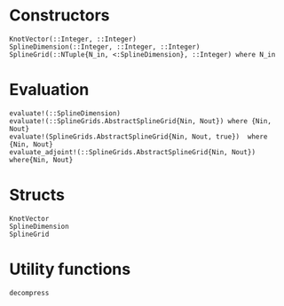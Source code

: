 # Constructors

```@docs
KnotVector(::Integer, ::Integer)
SplineDimension(::Integer, ::Integer, ::Integer)
SplineGrid(::NTuple{N_in, <:SplineDimension}, ::Integer) where N_in
```

# Evaluation

```@docs
evaluate!(::SplineDimension)
evaluate!(::SplineGrids.AbstractSplineGrid{Nin, Nout}) where {Nin, Nout}
evaluate!(SplineGrids.AbstractSplineGrid{Nin, Nout, true})  where {Nin, Nout}
evaluate_adjoint!(::SplineGrids.AbstractSplineGrid{Nin, Nout}) where{Nin, Nout}
```

# Structs

```@docs
KnotVector
SplineDimension
SplineGrid
```

# Utility functions

```@docs
decompress
```